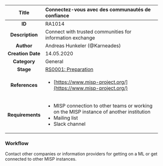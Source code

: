 | Title                       | Connectez-vous avec des communautés de confiance         |
|:---------------------------:|:--------------------|
| **ID**                      | RA1014            |
| **Description**             | Connect with trusted communities for information exchange   |
| **Author**                  | Andreas Hunkeler (@Karneades)        |
| **Creation Date**           | 14.05.2020 |
| **Category**                | General      |
| **Stage**                   |[RS0001: Preparation](../Response_Stages/RS0001.md)| 
| **References** |<ul><li>[https://www.misp-project.org/](https://www.misp-project.org/)</li></ul>|
| **Requirements** |<ul><li>MISP connection to other teams or working on the MISP instance of another institution</li><li>Mailing list</li><li>Slack channel</li></ul>|

### Workflow

Contact other companies or information providers for getting on a ML or get connected to other MISP instances.
